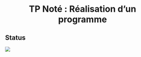 <h1 align="center">TP Noté : Réalisation d’un programme</h1>

## Status

<a href="https://codeclimate.com/github/etienne72230/Devoir/maintainability"><img src="https://api.codeclimate.com/v1/badges/57bb4f44a8ae25dda3d3/maintainability" /></a>
